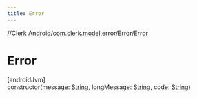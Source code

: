 ```yaml
---
title: Error
---
```

//[Clerk Android](../../../index.html)/[com.clerk.model.error](../index.html)/[Error](index.html)/[Error](-error.html)



# Error



[androidJvm]\
constructor(message: [String](https://kotlinlang.org/api/latest/jvm/stdlib/kotlin-stdlib/kotlin/-string/index.html), longMessage: [String](https://kotlinlang.org/api/latest/jvm/stdlib/kotlin-stdlib/kotlin/-string/index.html), code: [String](https://kotlinlang.org/api/latest/jvm/stdlib/kotlin-stdlib/kotlin/-string/index.html))




